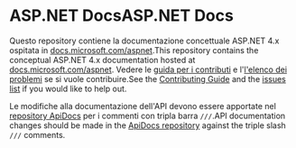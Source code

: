 # <a name="aspnet-docs"></a><span data-ttu-id="c2ca0-101">ASP.NET Docs</span><span class="sxs-lookup"><span data-stu-id="c2ca0-101">ASP.NET Docs</span></span>

<span data-ttu-id="c2ca0-102">Questo repository contiene la documentazione concettuale ASP.NET 4.x ospitata in [docs.microsoft.com/aspnet](https://docs.microsoft.com/aspnet).</span><span class="sxs-lookup"><span data-stu-id="c2ca0-102">This repository contains the conceptual ASP.NET 4.x documentation hosted at [docs.microsoft.com/aspnet](https://docs.microsoft.com/aspnet).</span></span> <span data-ttu-id="c2ca0-103">Vedere le [guida per i contributi](CONTRIBUTING.md) e l'[l'elenco dei problemi](https://github.com/dotnet/AspNetDocs/issues) se si vuole contribuire.</span><span class="sxs-lookup"><span data-stu-id="c2ca0-103">See the [Contributing Guide](CONTRIBUTING.md) and the [issues list](https://github.com/dotnet/AspNetDocs/issues) if you would like to help out.</span></span>

<span data-ttu-id="c2ca0-104">Le modifiche alla documentazione dell'API devono essere apportate nel [repository ApiDocs](https://github.com/aspnet/ApiDocs) per i commenti con tripla barra `///`.</span><span class="sxs-lookup"><span data-stu-id="c2ca0-104">API documentation changes should be made in the [ApiDocs repository](https://github.com/aspnet/ApiDocs) against the triple slash `///` comments.</span></span>
